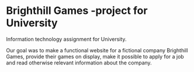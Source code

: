# Brighthill Games -project for University
Information technology assignment for University.

Our goal was to make a functional website for a fictional company Brighthill Games, provide their games on display, make it possible to apply for a job and read otherwise relevant information about the company.